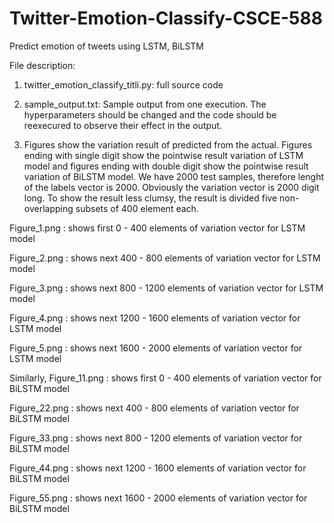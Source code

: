 # Twitter-Emotion-Classify-CSCE-588
Predict emotion of tweets using LSTM, BiLSTM

File description:
1. twitter_emotion_classify_titli.py: full source code

2. sample_output.txt: Sample output from one execution. The hyperparameters should be changed and the code should be reexecured to observe                       their effect in the output.

3. Figures show the variation result of predicted from the actual. Figures ending with single digit show the pointwise result variation of LSTM model and figures ending with double digit show the pointwise result variation of BiLSTM model. We have 2000 test samples, therefore lenght of the labels vector is 2000. Obviously the variation vector is 2000 digit long. To show the result less clumsy, the result is divided five non-overlapping subsets of 400 element each. 

Figure_1.png : shows first 0 - 400 elements of variation vector for LSTM model

Figure_2.png : shows next 400 - 800 elements of variation vector for LSTM model

Figure_3.png : shows next 800 - 1200 elements of variation vector for LSTM model

Figure_4.png : shows next 1200 - 1600 elements of variation vector for LSTM model

Figure_5.png : shows next 1600 - 2000 elements of variation vector for LSTM model

Similarly, 
Figure_11.png : shows first 0 - 400 elements of variation vector for BiLSTM model

Figure_22.png : shows next 400 - 800 elements of variation vector for BiLSTM model

Figure_33.png : shows next 800 - 1200 elements of variation vector for BiLSTM model

Figure_44.png : shows next 1200 - 1600 elements of variation vector for BiLSTM model

Figure_55.png : shows next 1600 - 2000 elements of variation vector for BiLSTM model

